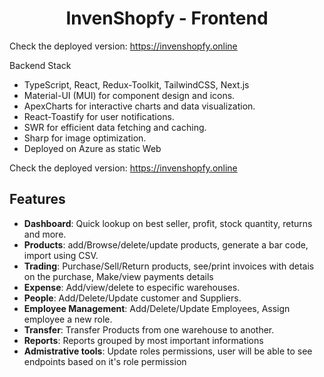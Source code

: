 <h1 align="center">
  InvenShopfy - Frontend 
</h1>

Check the deployed version: 
  https://invenshopfy.online 

Backend Stack 
- TypeScript, React, Redux-Toolkit, TailwindCSS, Next.js
- Material-UI (MUI) for component design and icons.
- ApexCharts for interactive charts and data visualization.
- React-Toastify for user notifications.
- SWR for efficient data fetching and caching.
- Sharp for image optimization.
- Deployed on Azure as static Web

Check the deployed version: 
  https://invenshopfy.online 

 ## Features

- **Dashboard**: Quick lookup on best seller, profit, stock quantity, returns and more. 
- **Products**: add/Browse/delete/update products, generate a bar code, import using CSV. 
- **Trading**: Purchase/Sell/Return products, see/print invoices with detais on the purchase, Make/view payments details 
- **Expense**: Add/view/delete to especific warehouses. 
- **People**: Add/Delete/Update customer and Suppliers.
- **Employee Management**: Add/Delete/Update Employees, Assign employee a new role.
- **Transfer**: Transfer Products from one warehouse to another. 
- **Reports**: Reports grouped by most important informations
- **Admistrative tools**: Update roles permissions, user will be able to see endpoints based on it's role permission 
